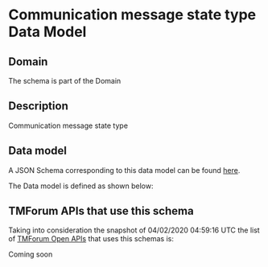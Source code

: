 # Communication message state type Data Model

## Domain

The  schema is part of the  Domain

## Description

Communication message state type

## Data model

A JSON Schema corresponding to this data model can be found
[here](https://github.com/tmforum-rand/schemas/blob/candidates/Common/CommunicationMessageStateType.schema.json).

The Data model is defined as shown below:





## TMForum APIs that use this schema

Taking into consideration the snapshot of 04/02/2020 04:59:16 UTC the list of [TMForum Open APIs](https://www.tmforum.org/open-apis/) that uses this schemas is:

Coming soon